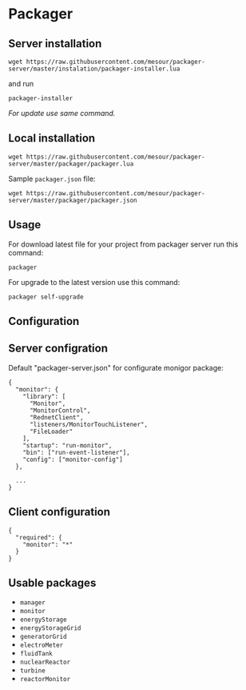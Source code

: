 # Packager

## Server installation

```
wget https://raw.githubusercontent.com/mesour/packager-server/master/instalation/packager-installer.lua
```

and run

```
packager-installer
```

_For update use same command._


## Local installation

```
wget https://raw.githubusercontent.com/mesour/packager-server/master/packager/packager.lua
```

Sample `packager.json` file:
```
wget https://raw.githubusercontent.com/mesour/packager-server/master/packager/packager.json
```

## Usage

For download latest file for your project from packager server run this command:
```
packager
```

For upgrade to the latest version use this command:
```
packager self-upgrade
```

## Configuration

## Server configration

Default "packager-server.json" for configurate monigor package:
```
{
  "monitor": {
    "library": [
      "Monitor",
      "MonitorControl",
      "RednetClient",
      "listeners/MonitorTouchListener",
      "FileLoader"
    ],
    "startup": "run-monitor",
    "bin": ["run-event-listener"],
    "config": ["monitor-config"]
  },

  ...
}
```

## Client configuration
```
{
  "required": {
    "monitor": "*"
  }
}
```

## Usable packages

- `manager`
- `monitor`
- `energyStorage`
- `energyStorageGrid`
- `generatorGrid`
- `electroMeter`
- `fluidTank`
- `nuclearReactor`
- `turbine`
- `reactorMonitor`
